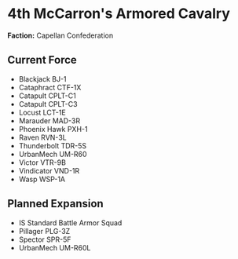 # 4th McCarron's Armored Cavalry
**Faction:** Capellan Confederation
## Current Force
- Blackjack BJ-1
- Cataphract CTF-1X
- Catapult CPLT-C1
- Catapult CPLT-C3
- Locust LCT-1E
- Marauder MAD-3R
- Phoenix Hawk PXH-1
- Raven RVN-3L
- Thunderbolt TDR-5S
- UrbanMech UM-R60
- Victor VTR-9B
- Vindicator VND-1R
- Wasp WSP-1A
## Planned Expansion
- IS Standard Battle Armor Squad
- Pillager PLG-3Z
- Spector SPR-5F
- UrbanMech UM-R60L
